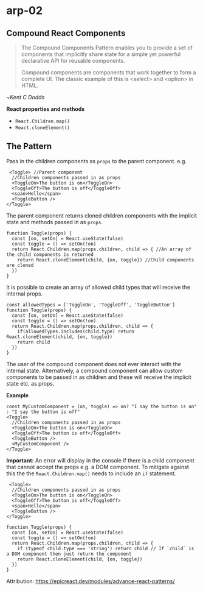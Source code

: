 # arp-02
## Compound React Components

> The Compound Components Pattern enables you to provide a set of components that implicitly share state for a simple yet powerful declarative API for reusable components.
>
> Compound components are components that work together to form a complete UI. The classic example of this is &lt;select&gt; and &lt;option&gt; in HTML.

~*Kent C Dodds*

__React properties and methods__

- `React.Children.map()`
- `React.cloneElement()`

## The Pattern
Pass in the children components as `props` to the parent component.
e.g.

```
 <Toggle> //Parent component
  //Children components passed in as props
  <ToggleOn>The button is on</ToggleOn>
  <ToggleOff>The button is off</ToggleOff>
  <span>Hello</span>
  <ToggleButton />
</Toggle>
```

The parent component returns cloned children components with the implicit state and methods passed in as `props`.

```
function Toggle(props) {
  const [on, setOn] = React.useState(false)
  const toggle = () => setOn(!on)
  return React.Children.map(props.children, child => { //An array of the child components is returned
    return React.cloneElement(child, {on, toggle}) //Child components are cloned
  })
}
```

It is possible to create an array of allowed child types that will receive the internal props.


```
const allowedTypes = ['ToggleOn', 'ToggleOff', 'ToggleButton']
function Toggle(props) {
  const [on, setOn] = React.useState(false)
  const toggle = () => setOn(!on)
  return React.Children.map(props.children, child => {
    if(allowedTypes.includes(child.type) return React.cloneElement(child, {on, toggle})
    return child
  })
}
```

The user of the compound component does not ever interact with the internal state.
Alternatively, a compound component can allow custom components to be passed in as children and these will receive the implicit state etc. as props.

__Example__

```
const MyCustomComponent = (on, toggle) => on? "I say the button is on" : "I say the button is off"
<Toggle>
  //Children components passed in as props
  <ToggleOn>The button is on</ToggleOn>
  <ToggleOff>The button is off</ToggleOff>
  <ToggleButton />
  <MyCustomComponent />
</Toggle>
``` 

__Important:__ An error will display in the console if there is a child component that cannot accept the props e.g. a DOM component. To mitigate against this the the `React.Children.map()` needs to include an `if` statement.

```
 <Toggle>
  //Children components passed in as props
  <ToggleOn>The button is on</ToggleOn>
  <ToggleOff>The button is off</ToggleOff>
  <span>Hello</span>
  <ToggleButton />
</Toggle>

function Toggle(props) {
  const [on, setOn] = React.useState(false)
  const toggle = () => setOn(!on)
  return React.Children.map(props.children, child => {
    if (typeof child.type === 'string') return child // If `child` is a DOM component then just return the component
    return React.cloneElement(child, {on, toggle})
  })
}
```

Attribution: https://epicreact.dev/modules/advance-react-patterns/ 
